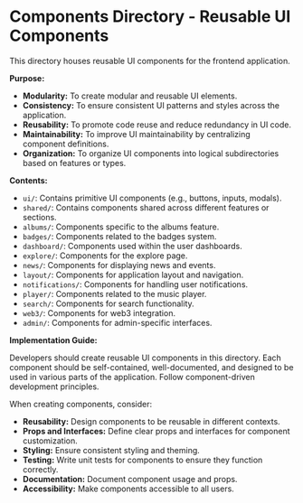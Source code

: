 # Components Directory - Reusable UI Components

This directory houses reusable UI components for the frontend application.

**Purpose:**

*   **Modularity:** To create modular and reusable UI elements.
*   **Consistency:** To ensure consistent UI patterns and styles across the application.
*   **Reusability:** To promote code reuse and reduce redundancy in UI code.
*   **Maintainability:** To improve UI maintainability by centralizing component definitions.
*   **Organization:** To organize UI components into logical subdirectories based on features or types.

**Contents:**

*   `ui/`: Contains primitive UI components (e.g., buttons, inputs, modals).
*   `shared/`: Contains components shared across different features or sections.
*   `albums/`: Components specific to the albums feature.
*   `badges/`: Components related to the badges system.
*   `dashboard/`: Components used within the user dashboards.
*   `explore/`: Components for the explore page.
*   `news/`: Components for displaying news and events.
*   `layout/`: Components for application layout and navigation.
*   `notifications/`: Components for handling user notifications.
*   `player/`: Components related to the music player.
*   `search/`: Components for search functionality.
*   `web3/`: Components for web3 integration.
*   `admin/`: Components for admin-specific interfaces.

**Implementation Guide:**

Developers should create reusable UI components in this directory. Each component should be self-contained, well-documented, and designed to be used in various parts of the application. Follow component-driven development principles.

When creating components, consider:

*   **Reusability:** Design components to be reusable in different contexts.
*   **Props and Interfaces:** Define clear props and interfaces for component customization.
*   **Styling:** Ensure consistent styling and theming.
*   **Testing:** Write unit tests for components to ensure they function correctly.
*   **Documentation:** Document component usage and props.
*   **Accessibility:** Make components accessible to all users.